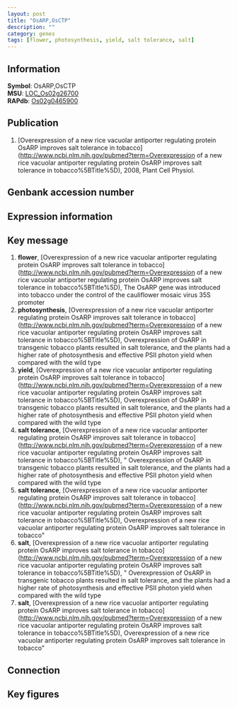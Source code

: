```yaml
---
layout: post
title: "OsARP,OsCTP"
description: ""
category: genes
tags: [flower, photosynthesis, yield, salt tolerance, salt]
---
```


## Information
__Symbol__: OsARP,OsCTP  
__MSU__: [LOC_Os02g26700](http://rice.plantbiology.msu.edu/cgi-bin/ORF_infopage.cgi?orf=LOC_Os02g26700)  
__RAPdb__: [Os02g0465900](http://rapdb.dna.affrc.go.jp/viewer/gbrowse_details/irgsp1?name=Os02g0465900)  

## Publication
1. [Overexpression of a new rice vacuolar antiporter regulating protein OsARP improves salt tolerance in tobacco](http://www.ncbi.nlm.nih.gov/pubmed?term=Overexpression of a new rice vacuolar antiporter regulating protein OsARP improves salt tolerance in tobacco%5BTitle%5D), 2008, Plant Cell Physiol.

## Genbank accession number

## Expression information

## Key message
1. __flower__, [Overexpression of a new rice vacuolar antiporter regulating protein OsARP improves salt tolerance in tobacco](http://www.ncbi.nlm.nih.gov/pubmed?term=Overexpression of a new rice vacuolar antiporter regulating protein OsARP improves salt tolerance in tobacco%5BTitle%5D),  The OsARP gene was introduced into tobacco under the control of the cauliflower mosaic virus 35S promoter
2. __photosynthesis__, [Overexpression of a new rice vacuolar antiporter regulating protein OsARP improves salt tolerance in tobacco](http://www.ncbi.nlm.nih.gov/pubmed?term=Overexpression of a new rice vacuolar antiporter regulating protein OsARP improves salt tolerance in tobacco%5BTitle%5D),  Overexpression of OsARP in transgenic tobacco plants resulted in salt tolerance, and the plants had a higher rate of photosynthesis and effective PSII photon yield when compared with the wild type
3. __yield__, [Overexpression of a new rice vacuolar antiporter regulating protein OsARP improves salt tolerance in tobacco](http://www.ncbi.nlm.nih.gov/pubmed?term=Overexpression of a new rice vacuolar antiporter regulating protein OsARP improves salt tolerance in tobacco%5BTitle%5D),  Overexpression of OsARP in transgenic tobacco plants resulted in salt tolerance, and the plants had a higher rate of photosynthesis and effective PSII photon yield when compared with the wild type
4. __salt tolerance__, [Overexpression of a new rice vacuolar antiporter regulating protein OsARP improves salt tolerance in tobacco](http://www.ncbi.nlm.nih.gov/pubmed?term=Overexpression of a new rice vacuolar antiporter regulating protein OsARP improves salt tolerance in tobacco%5BTitle%5D), " Overexpression of OsARP in transgenic tobacco plants resulted in salt tolerance, and the plants had a higher rate of photosynthesis and effective PSII photon yield when compared with the wild type
5. __salt tolerance__, [Overexpression of a new rice vacuolar antiporter regulating protein OsARP improves salt tolerance in tobacco](http://www.ncbi.nlm.nih.gov/pubmed?term=Overexpression of a new rice vacuolar antiporter regulating protein OsARP improves salt tolerance in tobacco%5BTitle%5D), Overexpression of a new rice vacuolar antiporter regulating protein OsARP improves salt tolerance in tobacco"
6. __salt__, [Overexpression of a new rice vacuolar antiporter regulating protein OsARP improves salt tolerance in tobacco](http://www.ncbi.nlm.nih.gov/pubmed?term=Overexpression of a new rice vacuolar antiporter regulating protein OsARP improves salt tolerance in tobacco%5BTitle%5D), " Overexpression of OsARP in transgenic tobacco plants resulted in salt tolerance, and the plants had a higher rate of photosynthesis and effective PSII photon yield when compared with the wild type
7. __salt__, [Overexpression of a new rice vacuolar antiporter regulating protein OsARP improves salt tolerance in tobacco](http://www.ncbi.nlm.nih.gov/pubmed?term=Overexpression of a new rice vacuolar antiporter regulating protein OsARP improves salt tolerance in tobacco%5BTitle%5D), Overexpression of a new rice vacuolar antiporter regulating protein OsARP improves salt tolerance in tobacco"

## Connection

## Key figures


